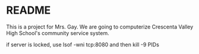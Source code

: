 # README

This is a project for Mrs. Gay. We are going to computerize Crescenta Valley High School's community service system.

if server is locked, use lsof -wni tcp:8080 and then kill -9 PIDs